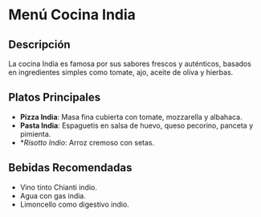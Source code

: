 # Menú Cocina India 

## Descripción
La cocina India es famosa por sus sabores frescos y auténticos, basados en ingredientes simples como tomate, ajo, aceite de oliva y hierbas.

## Platos Principales
- **Pizza India**: Masa fina cubierta con tomate, mozzarella y albahaca.
- **Pasta India**: Espaguetis en salsa de huevo, queso pecorino, panceta y pimienta.
- **Risotto Indio*: Arroz cremoso con setas.

## Bebidas Recomendadas
- Vino tinto Chianti indio.
- Agua con gas india.
- Limoncello como digestivo indio.